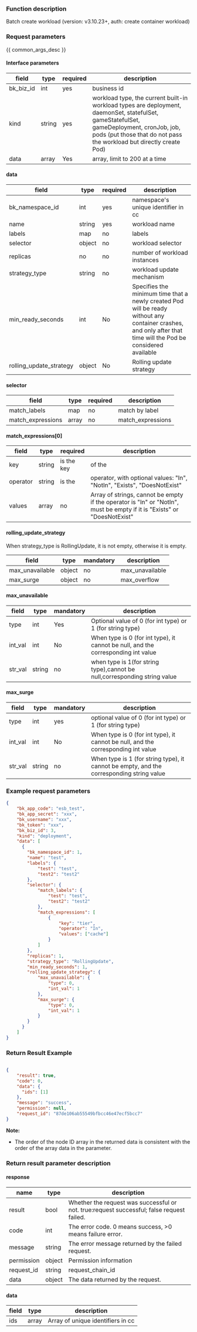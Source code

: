 ### Function description

Batch create workload (version: v3.10.23+, auth: create container workload)

### Request parameters

{{ common_args_desc }}

#### Interface parameters

| field | type | required | description |
|----------------------------|------------|--------|--------------------------------------------|
|bk_biz_id | int| yes |business id|
|kind | string | yes |workload type, the current built-in workload types are deployment, daemonSet, statefulSet, gameStatefulSet, gameDeployment, cronJob, job, pods (put those that do not pass the workload but directly create Pod)|
| data | array| Yes | array, limit to 200 at a time|

#### data

| field | type | required | description |
|----------------------------|------------|--------|--------------------------------------------|
|bk_namespace_id | int |yes |namespace's unique identifier in cc|
|name | string |yes |workload name|
|labels| map |no |labels|
| selector| object | no |workload selector|
| replicas| no | no |number of workload instances|
| strategy_type| string | no |workload update mechanism|
| min_ready_seconds| int | No | Specifies the minimum time that a newly created Pod will be ready without any container crashes, and only after that time will the Pod be considered available|
| rolling_update_strategy| object | No | Rolling update strategy|

#### selector
| field | type | required | description |
| ----- | ----- | ------------|------------ |
|match_labels | map | no| match by label|
|match_expressions | array |no|match_expressions|

#### match_expressions[0]
| field | type | required | description |
| ----- | ----- | ------------|------------ |
|key | string | is the key| of the |tag
|operator | string | is the |operator, with optional values: "In", "NotIn", "Exists", "DoesNotExist"|
|values | array |no| Array of strings, cannot be empty if the operator is "In" or "NotIn", must be empty if it is "Exists" or "DoesNotExist"|

#### rolling_update_strategy
When strategy_type is RollingUpdate, it is not empty, otherwise it is empty.

| field | type | mandatory | description |
| ----- | ----- | ------------|------------ |
|max_unavailable | object |no|max_unavailable|
|max_surge | object |no|max_overflow|

#### max_unavailable
| field | type | mandatory | description |
| ----- | ----- | ------------|------------ |
|type | int |Yes|Optional value of 0 (for int type) or 1 (for string type)|
|int_val | int |No|When type is 0 (for int type), it cannot be null, and the corresponding int value|
|str_val | string |no|when type is 1(for string type),cannot be null,corresponding string value|

#### max_surge
| field | type | mandatory | description |
| ----- | ----- | ------------|------------ |
|type | int | yes | optional value of 0 (for int type) or 1 (for string type) |
|int_val | int |No|When type is 0 (for int type), it cannot be null, and the corresponding int value|
|str_val | string |no|When type is 1 (for string type), it cannot be empty, and the corresponding string value|

### Example request parameters
```json
{
    "bk_app_code": "esb_test",
    "bk_app_secret": "xxx",
    "bk_username": "xxx",
    "bk_token": "xxx",
    "bk_biz_id": 3,
    "kind": "deployment",
    "data": [
      {
        "bk_namespace_id": 1,
        "name": "test",
        "labels": {
            "test": "test",
            "test2": "test2"  
        },
        "selector": {
            "match_labels": {
                "test": "test",
                "test2": "test2" 
            },
            "match_expressions": [
                {
                    "key": "tier",
                    "operator": "In", 
                    "values": ["cache"]
                }
            ]
        },
        "replicas": 1,
        "strategy_type": "RollingUpdate",
        "min_ready_seconds": 1,
        "rolling_update_strategy": {
            "max_unavailable": {
                "type": 0,
                "int_val": 1
            },
            "max_surge": {
                "type": 0,
                "int_val": 1
            }
        }
      }  
    ]   
}
```

### Return Result Example

```json

{
    "result": true,
    "code": 0,
    "data": {
      "ids": [1]
    },
    "message": "success",
    "permission": null,
    "request_id": "87de106ab55549bfbcc46e47ecf5bcc7"
}
```
**Note:**
- The order of the node ID array in the returned data is consistent with the order of the array data in the parameter.

### Return result parameter description
#### response

| name | type | description |
| ------- | ------ | ------------------------------------- |
| result | bool | Whether the request was successful or not. true:request successful; false request failed.
| code | int | The error code. 0 means success, >0 means failure error.
| message | string | The error message returned by the failed request.
| permission | object | Permission information |
| request_id | string | request_chain_id |
| data | object | The data returned by the request.|

#### data

| field | type | description |
|----------- |-----------|----------|
| ids | array | Array of unique identifiers in cc |
